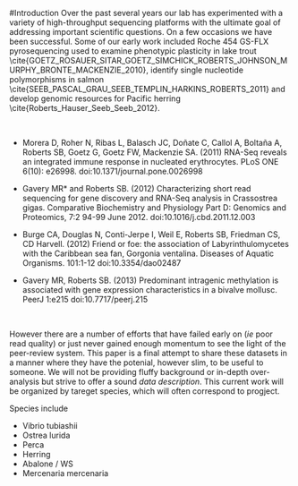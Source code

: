 #Introduction
  Over the past several years our lab has experimented with a variety of high-throughput sequencing platforms with the ultimate goal of addressing important scientific questions. On a few occasions we have been successful. Some of our early work included Roche 454 GS-FLX pyrosequencing used to examine phenotypic plasticity in lake trout \cite{GOETZ_ROSAUER_SITAR_GOETZ_SIMCHICK_ROBERTS_JOHNSON_MURPHY_BRONTE_MACKENZIE_2010}, identify single nucleotide polymorphisms in salmon \cite{SEEB_PASCAL_GRAU_SEEB_TEMPLIN_HARKINS_ROBERTS_2011} and develop genomic resources for Pacific herring \cite{Roberts_Hauser_Seeb_Seeb_2012}.
  
  <br>
  


* Morera D, Roher N, Ribas L, Balasch JC, Doñate C, Callol A, Boltaña A, Roberts SB, Goetz G, Goetz FW, Mackenzie SA. (2011) RNA-Seq reveals an integrated immune response in nucleated erythrocytes. PLoS ONE 6(10): e26998. doi:10.1371/journal.pone.0026998

* Gavery MR* and Roberts SB. (2012) Characterizing short read sequencing for gene discovery and RNA-Seq analysis in Crassostrea gigas. Comparative Biochemistry and Physiology Part D: Genomics and Proteomics, 7:2 94-99 June 2012. doi:10.1016/j.cbd.2011.12.003


*   Burge CA, Douglas N, Conti-Jerpe I, Weil E, Roberts SB, Friedman CS, CD Harvell. (2012) Friend or foe: the association of Labyrinthulomycetes with the Caribbean sea fan, Gorgonia ventalina. Diseases of Aquatic Organisms. 101:1-12 doi:10.3354/dao02487
 
*   Gavery MR, Roberts SB. (2013) Predominant intragenic methylation is associated with gene expression characteristics in a bivalve mollusc. PeerJ 1:e215 doi:10.7717/peerj.215
  
  <br>

  However there are a number of efforts that have failed early on (_ie_ poor read quality) or just never gained enough momentum to see the light of the peer-review system. This paper is a final attempt to share these datasets in a manner where they have the potenial, however slim, to be useful to someone. We will not be providing fluffy background or in-depth over-analysis but strive to offer a sound _data description_. This current work will be organized by tareget species, which will often correspond to progject.
  
  
  Species include  
  - Vibrio tubiashii  
  - Ostrea lurida  
  - Perca  
  - Herring  
  - Abalone / WS  
  - Mercenaria mercenaria
  
  